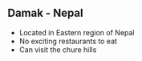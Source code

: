 ## Damak - Nepal
- Located in Eastern region of Nepal
- No exciting restaurants to eat
- Can visit the chure hills
